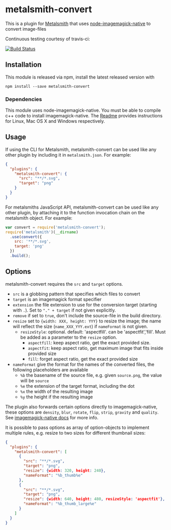 # metalsmith-convert

This is a plugin for [Metalsmith][] that uses [node-imagemagick-native][] to convert image-files

Continuous testing courtesy of travis-ci:

[![Build Status](https://travis-ci.org/tomterl/metalsmith-convert.png)](https://travis-ci.org/tomterl/metalsmith-convert)

[metalsmith]: http://metalsmith.io
[node-imagemagick-native]: https://github.com/mash/node-imagemagick-native

## Installation

This module is released via npm, install the latest released version with


```
npm install --save metalsmith-convert
```

### Dependencies

This module uses node-imagemagick-native. You must be able to compile
c++ code to install imagemagick-native. The [Readme][]
provides instructions for Linux, Mac OS X and Windows respectively.

[Readme]: https://github.com/mash/node-imagemagick-native

##  Usage

If using the CLI for Metalsmith, metalsmith-convert can be used like any other plugin by including it in `metalsmith.json`.  For example:

```json
{
  "plugins": {
    "metalsmith-convert": {
      "src": "**/*.svg",
      "target": "png"
    }
  }
}
```

For metalsmiths JavaScript API, metalsmith-convert can be used like any other plugin, by attaching it to the function invocation chain on the metalsmith object.  For example:

```js
var convert = require('metalsmith-convert');
require('metalsmith')(__dirname)
  .use(convert({
    src: '**/*.svg',
    target: 'png'
  })
  .build();
```

## Options

metalsmith-convert requires the `src` and `target` options.

- `src` is a globbing pattern that specifies which files to convert
- `target` is an imagemagick format specifier
- `extension` the file extension to use for the conversion target (starting with `.`). Set to `"." + target` if not given explicitly.
- `remove` if set to `true`, don't include the source-file in the build directory.
- `resize` set to `{width: XXX, height: YYY}` to resize the image; the name will reflect the size (`name_XXX_YYY.ext`) if `nameFormat` is not given.
  - `resizeStyle`: optional. default: 'aspectfill'. can be 'aspectfit','fill'. Must be added as a parameter to the `resize` option.
    - `aspectfill`: keep aspect ratio, get the exact provided size.
    - `aspectfit`:  keep aspect ratio, get maximum image that fits inside provided size
    - `fill`:       forget aspect ratio, get the exact provided size
- `nameFormat` give the format for the names of the converted files, the following placeholders are available
  - `%b` the basename of the source file, e.g. given `source.png`, the value will be `source`
  - `%e` the extension of the target format, including the dot
  - `%x` the width of the resulting image
  - `%y` the height if the resulting image

The plugin also forwards certain options directly to imagemagick-native, these options are `density`, `blur`, `rotate`, `flip`, `strip`, `gravity` and `quality`. See [imagemagick-native docs](https://github.com/mash/node-imagemagick-native#convertoptions-callback) for more info.

It is possible to pass options as array of option-objects to implement multiple rules, e.g. resize to two sizes for different thumbnail sizes:
```json
{
  "plugins": {
    "metalsmith-convert": [
      {
        "src": "**/*.svg",
        "target": "png",
        "resize": {width: 320, height: 240},
        "nameFormat": "%b_thumb%e"
      },
      {
        "src": "**/*.svg",
        "target": "png",
        "resize": {width: 640, height: 480, resizeStyle: 'aspectfit'},
        "nameFormat": "%b_thumb_large%e"
      }
    ]
  }
}
```
